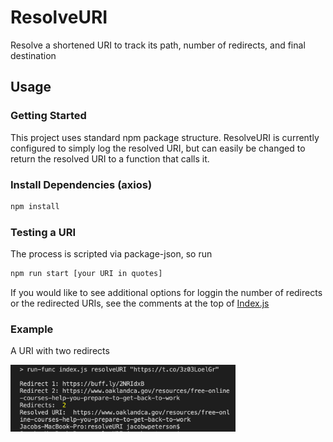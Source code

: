 # ResolveURI
Resolve a shortened URI to track its path, number of redirects, and final destination

## Usage

### Getting Started
This project uses standard npm package structure. ResolveURI is currently configured to simply log the resolved URI, but can easily be changed to return the resolved URI to a function that calls it.

### Install Dependencies (axios)
```bash
npm install
```

### Testing a URI
The process is scripted via package-json, so run
```bash
npm run start [your URI in quotes]
```

If you would like to see additional options for loggin the number of redirects or the redirected URIs, see the comments at the top of [Index.js](https://github.com/JacobWPeterson/resolveURI/blob/main/index.js)

### Example
A URI with two redirects

<img src="https://github.com/JacobWPeterson/resolveURI/blob/main/example.png" alt="example with two redirects" width=360px/>
